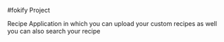 #fokify Project



Recipe Application in which you can upload your custom recipes as well you can also search your recipe 